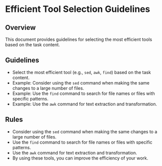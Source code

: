 # Efficient Tool Selection Guidelines

## Overview

This document provides guidelines for selecting the most efficient tools based on the task content.

## Guidelines

- Select the most efficient tool (e.g., `sed`, `awk`, `find`) based on the task content.
- Example: Consider using the `sed` command when making the same changes to a large number of files.
- Example: Use the `find` command to search for file names or files with specific patterns.
- Example: Use the `awk` command for text extraction and transformation.

## Rules

- Consider using the `sed` command when making the same changes to a large number of files.
- Use the `find` command to search for file names or files with specific patterns.
- Use the `awk` command for text extraction and transformation.
- By using these tools, you can improve the efficiency of your work.